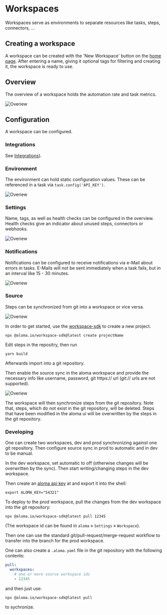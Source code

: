 # Workspaces

Workspaces serve as environments to separate resources like tasks, steps, connectors, ...

## Creating a workspace

A workspace can be created with the 'New Workspace' button on the <a href="https://home.aloma.io/" target="_blank">home page</a>.
After entering a name, giving it optional tags for filtering and creating it, the workspace is ready to use.


## Overview

The overview of a workspace holds the automation rate and task metrics.

![Overiew](../static/asset/img/workspace-overview.png)

## Configuration

A workspace can be configured.

### Integrations

See [Integrations](https://github.com/aloma-io/aloma-io/blob/main/docs/getting-started/integration)).

### Environment

The environment can hold static configuration values. These can be referenced in a task via `task.config('API_KEY')`.

![Overiew](../static/asset/img/workspace-environment.png)

### Settings

Name, tags, as well as health checks can be configured in the overview. Health checks give an indicator about unused steps, connectors or webhooks.

![Overiew](../static/asset/img/workspace-settings-overview.png)

### Notifications

Notifications can be configured to receive notifications via e-Mail about errors in tasks. E-Mails will not be sent immediately when a task fails, but in an interval like 15 - 30 minutes.

![Overiew](../static/asset/img/workspace-settings-notifications.png)

### Source

Steps can be synchronized from git into a workspace or vice versa.

![Overiew](../static/asset/img/workspace-settings-source-1.png)

In order to get started, use the [workspace-sdk](https://github.com/aloma-io/integration/tree/main/workspace-sdk) to create a new project.

```shell
npx @aloma.io/workspace-sdk@latest create projectName
```

Edit steps in the repositry, then run

```shell
yarn build
```

Afterwards import into a git repository.

Then enable the source sync in the aloma workspace and provide the necessary info like username, password, git https:// url (git:// urls are not supported).

![Overiew](../static/asset/img/workspace-settings-source-2.png)

The workspace will then synchronize steps from the git repository. 
Note that, steps, which do not exist in the git repository, will be deleted. Steps that have been modified in the aloma ui will be overwritten by the steps in the git repository.

### Developing

One can create two workspaces, dev and prod synchronizing against one git repository. Then configure source sync in prod to automatic and in dev to be manual.

In the dev workspace, set automatic to off (otherwise changes will be overwritten by the sync). Then start writing/changing steps in the dev workspace.

Then create an [aloma api key](https://home.aloma.io/api) at  and export it into the shell:

```shell
export ALOMA_KEY="54321"
```

To deploy to the prod workspace, pull the changes from the dev workspace into the git repository:

```shell
npx @aloma.io/workspace-sdk@latest pull 12345
```
(The workspace id can be found in `aloma` &raquo; `Settings` &raquo; `Workspace`).

Then one can use the standard git/pull-request/merge-request workflow to transfer into the branch for the prod workspace.

One can also create a `.aloma.yaml` file in the git repository with the following contents:

```yaml
pull:
  workspaces:
    # one or more source workspace ids
    - 12345
```

and then just use:

```shell
npx @aloma.io/workspace-sdk@latest pull
```

to sychronize.
